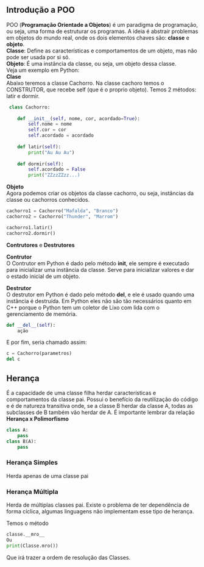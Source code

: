 ## Introdução a POO

POO (**Programação Orientade a Objetos**) é um paradigma de programação, ou seja, uma forma de
estruturar os programas. A ideia é abstrair problemas em objetos do mundo real, onde os dois elementos chaves são: **classe** e **objeto**.  
**Classe**: Define as características e comportamentos de um objeto, mas não pode ser usada por si só.  
**Objeto**: É uma instância da classe, ou seja, um objeto dessa classe.  
 Veja um exemplo em Python:  
 **Clase**  
 Abaixo teremos a classe Cachorro. Na classe cachoro temos o CONSTRUTOR, que recebe self (que é o proprio objeto).
 Temos 2 métodos: latir e dormir.  
```python
 class Cachorro:
    
    def __init__(self, nome, cor, acordado=True):
        self.nome = nome
        self.cor = cor
        self.acordado = acordado
    
    def latir(self):
        print("Au Au Au")
    
    def dormir(self):
        self.acordado = False
        print("ZZzzZZzz...)
```

**Objeto**  
Agora podemos criar os objetos da classe cachorro, ou seja, instâncias da classe ou cachorros conhecidos.  
```python
cachorro1 = Cachorro("Mafalda", "Branco")
cachorro2 = Cachorro("Thunder", "Marrom")

cachorro1.latir()
cachorro2.dormir()
```

**Contrutores** e **Destrutores**  

**Contrutor**  
O Contrutor em Python é dado pelo método __init__, ele sempre é executado para inicializar uma instância da classe.
Serve para inicializar valores e dar o estado inicial de um objeto.  

**Destrutor**  
O destrutor em Python é dado pelo método __del__, e ele é usado quando uma instância é destruída. Em Python eles não são tão necessários quanto em C++ porque o Python tem um coletor de Lixo com lida com o gerenciamento de memória.  
```python
def __del__(self):
    ação
```
E por fim, seria chamado assim:

```Python
c = Cachorro(parametros)
del c
```
## Herança

É a capacidade de uma classe filha herdar características e comportamentos da classe pai.
Possui o benefício da reutilização do código e é de natureza transitiva onde, se a classe B herdar da classe A, todas as subclasses de B também vão herdar de A.
É importante lembrar da relação **Herança x Polimorfismo**

```Python
class A:
    pass
class B(A):
    pass
```

### Herança Simples
Herda apenas de uma classe pai

### Herança Múltipla
Herda de múltiplas classes pai. Existe o problema de ter dependência de forma cíclica, algumas linguagens não implementam esse tipo de herança.

Temos o método 
```Python
classe.__mro__
Ou
print(Classe.mro())
```
Que irá trazer a ordem de resolução das Classes.